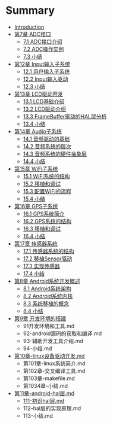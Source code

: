 # Summary

* [Introduction](README.md)
* [第7章 ADC接口](第7章--adc接口.md)
   * [7.1 ADC接口介绍](71-adc接口介绍.md)
   * [7.2 ADC操作实例](72-adc操作实例.md)
   * [7.3 小结](73　小结.md)
* [第12章 Input输入子系统](di_12_zhang_input_shu_ru_zi_xi_tong.md)
   * [12.1 用户输入子系统](121_yong_hu_shu_ru_zi_xi_tong.md)
   * [12.2 Input输入驱动](122_inputshu_ru_qu_dong.md)
   * [12.3 小结](123_xiao_jie.md)
* [第13章 LCD驱动开发](di_13_zhang_lcd_qu_dong_kai_fa.md)
   * [13.1 LCD基础介绍](131_lcdji_chu_jie_shao.md)
   * [13.2 LCD驱动介绍](132_lcdqu_dong_jie_shao.md)
   * [13.3 FrameBuffer驱动的HAL层分析](133_framebufferqu_dong_de_hal_ceng_fen_xi.md)
   * [13.4 小结](134_xiao_jie.md)
* [第14章 Audio子系统](di_14_zhang_audio_zi_xi_tong.md)
   * [14.1 音频驱动的基础](141_yin_pin_qu_dong_de_ji_chu.md)
   * [14.2 音频系统的层次](142_yin_pin_xi_tong_de_ceng_ci.md)
   * [14.3 音频系统的硬件抽象层](143_yin_pin_xi_tong_de_ying_jian_chou_xiang_ceng.md)
   * [14.4 小结](144_xiao_jie.md)
* [第15章 WiFi子系统](di_15_zhang_wifi_zi_xi_tong.md)
   * [15.1 WiFi系统的结构](151_wifixi_tong_de_jie_gou.md)
   * [15.2 移植和调试](152_yi_zhi_he_diao_shi.md)
   * [15.3 配置WiFi的流程](153_pei_zhi_wifi_de_liu_cheng.md)
   * [15.4 小结](154_xiao_jie.md)
* [第16章 GPS子系统](di_16_zhang_gps_zi_xi_tong.md)
   * [16.1 GPS系统简介](161_gpsxi_tong_jian_jie.md)
   * [16.2 GPS系统的结构](162_gpsxi_tong_de_jie_gou.md)
   * [16.3 移植和调试](163_yi_zhi_he_diao_shi.md)
   * [16.4 小结](164_xiao_jie.md)
* [第17章 传感器系统](di_17_zhang_chuan_gan_qi_xi_tong.md)
   * [17.1 传感器系统的结构](171_chuan_gan_qi_xi_tong_de_jie_gou.md)
   * [17.2 移植Sensor驱动](172_yi_zhi_sensor_qu_dong.md)
   * [17.3 实现传感器](173_shi_xian_chuan_gan_qi.md)
   * [17.4 小结](174_xiao_jie.md)
* [第8章 Android系统开发概述](第8章-android系统开发概述.md)
   * [8.1 Android系统架构](81-android系统架构.md)
   * [8.2 Android系统内核](82-android系统内核.md)
   * [8.3 系统移植的概念](83-系统移植的概念.md)
   * [8.4 小结](84-小结.md)
* [第9章 开发环境的搭建](第9章-开发环境的搭建.md)
   * 91开发环境和工具.md
   * 92-android源码的获取和编译.md
   * 93-辅助开发工具介绍.md
   * 94-小结.md
* [第10章-linux设备驱动开发.md](第10章-linux设备驱动开发.md)
   * 第101章-linux系统简介.md
   * 第102章-交叉编译工具.md
   * 第103章-makefile.md
   * 第1034章-小结.md
* [第11章-android-hal层.md](第11章-android-hal层.md)
   * [111-初识hal层.md](111-初识hal层.md)
   * 112-hal层的实现原理.md
   * 113-小结.md

